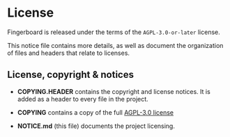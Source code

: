 # License

Fingerboard is released under the terms of the `AGPL-3.0-or-later` license.

This notice file contains more details, as well as document the organization of files and headers that relate to licenses.

## License, copyright & notices

- **COPYING.HEADER** contains the copyright and license notices. It is added as a header to every file in the project.

- **COPYING** contains a copy of the full [AGPL-3.0 license](https://www.gnu.org/licenses/agpl-3.0.txt)

- **NOTICE.md** (this file) documents the project licensing.
